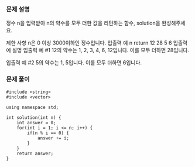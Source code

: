 ### 문제 설명

정수 n을 입력받아 n의 약수를 모두 더한 값을 리턴하는 함수, solution을 완성해주세요.

제한 사항
n은 0 이상 3000이하인 정수입니다.
입출력 예
n return
12 28
5 6
입출력 예 설명
입출력 예 #1
12의 약수는 1, 2, 3, 4, 6, 12입니다. 이를 모두 더하면 28입니다.

입출력 예 #2
5의 약수는 1, 5입니다. 이를 모두 더하면 6입니다.

### 문제 풀이

```
#include <string>
#include <vector>

using namespace std;

int solution(int n) {
    int answer = 0;
    for(int i = 1; i <= n; i++) {
        if(n % i == 0) {
            answer += i;
        }
    }
    return answer;
}
```
